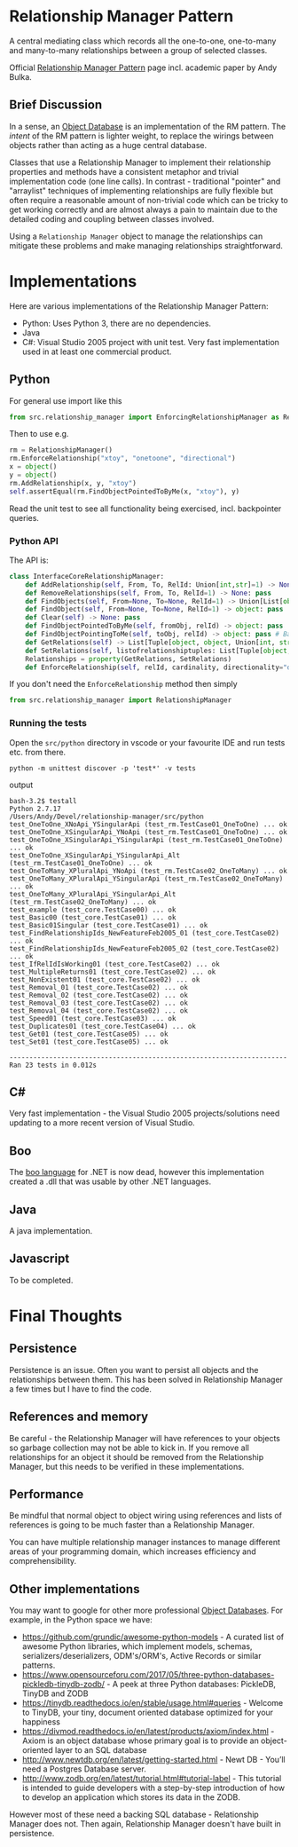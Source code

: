 # Relationship Manager Pattern

A central mediating class which records all the one-to-one, one-to-many and many-to-many relationships between a group of selected classes. 

Official [Relationship Manager Pattern](https://abulka.github.io/blog/2001/08/04/relationship-manager-design-pattern/) page incl. academic paper by Andy Bulka.

## Brief Discussion

In a sense, an [Object Database](https://en.wikipedia.org/wiki/Object_database) is an implementation of the RM pattern. 
The *intent* of the RM pattern is lighter weight, to replace the wirings between objects
rather than acting as a huge central database.

Classes that use a Relationship Manager to implement their relationship properties and methods have a consistent metaphor and trivial implementation code (one line calls). In contrast - traditional "pointer" and "arraylist" techniques of implementing relationships are fully flexible but often require a reasonable amount of non-trivial code which can be tricky to get working correctly and are almost always a pain to maintain due to the detailed coding and coupling between classes involved.

Using a `Relationship Manager` object to manage the relationships can mitigate these problems and make managing relationships straightforward.

# Implementations

Here are various implementations of the Relationship Manager Pattern:

- Python: Uses Python 3, there are no dependencies.
- Java
- C#: Visual Studio 2005 project with unit test. Very fast implementation used in at least one commercial product.

## Python

For general use import like this

```python
from src.relationship_manager import EnforcingRelationshipManager as RelationshipManager
```

Then to use e.g.

```python
rm = RelationshipManager()
rm.EnforceRelationship("xtoy", "onetoone", "directional")
x = object()
y = object()
rm.AddRelationship(x, y, "xtoy")
self.assertEqual(rm.FindObjectPointedToByMe(x, "xtoy"), y)
```

Read the unit test to see all functionality being exercised, incl. backpointer queries.

### Python API

The API is:

```python
class InterfaceCoreRelationshipManager:
    def AddRelationship(self, From, To, RelId: Union[int,str]=1) -> None: pass
    def RemoveRelationships(self, From, To, RelId=1) -> None: pass
    def FindObjects(self, From=None, To=None, RelId=1) -> Union[List[object], bool]: pass
    def FindObject(self, From=None, To=None, RelId=1) -> object: pass
    def Clear(self) -> None: pass
    def FindObjectPointedToByMe(self, fromObj, relId) -> object: pass
    def FindObjectPointingToMe(self, toObj, relId) -> object: pass # Back pointer query
    def GetRelations(self) -> List[Tuple[object, object, Union[int, str]]]: pass
    def SetRelations(self, listofrelationshiptuples: List[Tuple[object, object, Union[int, str]]]) -> None: pass
    Relationships = property(GetRelations, SetRelations)
    def EnforceRelationship(self, relId, cardinality, directionality="directional"): pass
```

If you don't need the `EnforceRelationship` method then simply
```python
from src.relationship_manager import RelationshipManager
```

### Running the tests

Open the `src/python` directory in vscode or your favourite IDE and run tests etc. from there.


```shell
python -m unittest discover -p 'test*' -v tests
```

output

```
bash-3.2$ testall 
Python 2.7.17
/Users/Andy/Devel/relationship-manager/src/python
test_OneToOne_XNoApi_YSingularApi (test_rm.TestCase01_OneToOne) ... ok
test_OneToOne_XSingularApi_YNoApi (test_rm.TestCase01_OneToOne) ... ok
test_OneToOne_XSingularApi_YSingularApi (test_rm.TestCase01_OneToOne) ... ok
test_OneToOne_XSingularApi_YSingularApi_Alt (test_rm.TestCase01_OneToOne) ... ok
test_OneToMany_XPluralApi_YNoApi (test_rm.TestCase02_OneToMany) ... ok
test_OneToMany_XPluralApi_YSingularApi (test_rm.TestCase02_OneToMany) ... ok
test_OneToMany_XPluralApi_YSingularApi_Alt (test_rm.TestCase02_OneToMany) ... ok
test_example (test_core.TestCase00) ... ok
test_Basic00 (test_core.TestCase01) ... ok
test_Basic01Singular (test_core.TestCase01) ... ok
test_FindRelationshipIds_NewFeatureFeb2005_01 (test_core.TestCase02) ... ok
test_FindRelationshipIds_NewFeatureFeb2005_02 (test_core.TestCase02) ... ok
test_IfRelIdIsWorking01 (test_core.TestCase02) ... ok
test_MultipleReturns01 (test_core.TestCase02) ... ok
test_NonExistent01 (test_core.TestCase02) ... ok
test_Removal_01 (test_core.TestCase02) ... ok
test_Removal_02 (test_core.TestCase02) ... ok
test_Removal_03 (test_core.TestCase02) ... ok
test_Removal_04 (test_core.TestCase02) ... ok
test_Speed01 (test_core.TestCase03) ... ok
test_Duplicates01 (test_core.TestCase04) ... ok
test_Get01 (test_core.TestCase05) ... ok
test_Set01 (test_core.TestCase05) ... ok

----------------------------------------------------------------------
Ran 23 tests in 0.012s
```

## C#

Very fast implementation - the Visual Studio 2005 projects/solutions need updating to a more recent version of Visual Studio.

## Boo

The [boo language](http://boo-language.github.io/) for .NET is now dead, however this implementation created a .dll that was usable by other .NET languages.

## Java

A java implementation.

## Javascript

To be completed.

# Final Thoughts

## Persistence

Persistence is an issue. Often you want to persist all objects and the relationships between them. This has been solved in Relationship Manager a few times but I have to find the code.

## References and memory

Be careful - the Relationship Manager will have references to your objects so garbage collection may not be able to kick in. If you remove all relationships for an object it should be removed from the Relationship Manager, but this needs to be verified in these implementations.

## Performance

Be mindful that normal object to object wiring using references and lists of references is going to be much faster than a Relationship Manager.

You can have multiple relationship manager instances to manage different areas of your programming domain, which increases efficiency and comprehensibility.

## Other implementations

You may want to google for other more professional [Object Databases](https://en.wikipedia.org/wiki/Object_database). For example, in the Python space we have:

- https://github.com/grundic/awesome-python-models - A curated list of awesome Python libraries, which implement models, schemas, serializers/deserializers, ODM's/ORM's, Active Records or similar patterns.
- https://www.opensourceforu.com/2017/05/three-python-databases-pickledb-tinydb-zodb/ - A peek at three Python databases: PickleDB, TinyDB and ZODB
- https://tinydb.readthedocs.io/en/stable/usage.html#queries - Welcome to TinyDB, your tiny, document oriented database optimized for your happiness
- https://divmod.readthedocs.io/en/latest/products/axiom/index.html - Axiom is an object database whose primary goal is to provide an object-oriented layer to an SQL database
- http://www.newtdb.org/en/latest/getting-started.html - Newt DB - You’ll need a Postgres Database server.
- http://www.zodb.org/en/latest/tutorial.html#tutorial-label - This tutorial is intended to guide developers with a step-by-step introduction of how to develop an application which stores its data in the ZODB.

However most of these need a backing SQL database - Relationship Manager does not. Then again, Relationship Manager doesn't have built in persistence.
